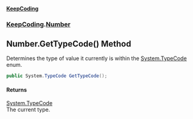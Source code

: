 #### [KeepCoding](index.md 'index')
### [KeepCoding](KeepCoding.md 'KeepCoding').[Number](Number.md 'KeepCoding.Number')
## Number.GetTypeCode() Method
Determines the type of value it currently is within the [System.TypeCode](https://docs.microsoft.com/en-us/dotnet/api/System.TypeCode 'System.TypeCode') enum.  
```csharp
public System.TypeCode GetTypeCode();
```
#### Returns
[System.TypeCode](https://docs.microsoft.com/en-us/dotnet/api/System.TypeCode 'System.TypeCode')  
The current type.
